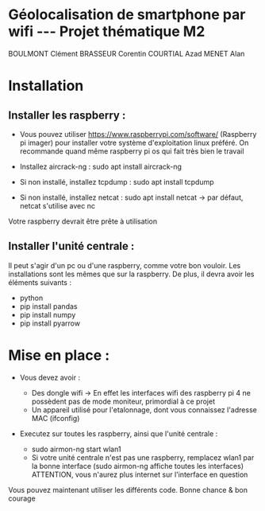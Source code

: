 # Géolocalisation de smartphone par wifi --- Projet thématique M2

BOULMONT Clément
BRASSEUR Corentin
COURTIAL Azad
MENET Alan

# Installation

## Installer les raspberry :

- Vous pouvez utiliser https://www.raspberrypi.com/software/ (Raspberry pi imager) pour installer votre système d'exploitation linux préféré. On recommande quand même raspberry pi os qui fait très bien le travail 

- Installez aircrack-ng : sudo apt install aircrack-ng
- Si non installé, installez tcpdump : sudo apt install tcpdump
- Si non installé, installez netcat : sudo apt install netcat -> par défaut, netcat s'utilise avec nc

Votre raspberry devrait être prête à utilisation

## Installer l'unité centrale : 

Il peut s'agir d'un pc ou d'une raspberry, comme votre bon vouloir. Les installations sont les mêmes que sur la raspberry.
De plus, il devra avoir les éléments suivants :
- python
- pip install pandas
- pip install numpy
- pip install pyarrow

# Mise en place :

- Vous devez avoir :
  - Des dongle wifi -> En effet les interfaces wifi des raspberry pi 4 ne possèdent pas de mode moniteur, primordial à ce projet
  - Un appareil utilisé pour l'etalonnage, dont vous connaissez l'adresse MAC (ifconfig)

- Executez sur toutes les raspberry, ainsi que l'unité centrale : 
  - sudo airmon-ng start wlan1
  - Si votre unité centrale n'est pas une raspberry, remplacez wlan1 par la bonne interface (sudo airmon-ng affiche toutes les interfaces)
ATTENTION, vous n'aurez plus internet sur l'interface en question

Vous pouvez maintenant utiliser les différents code. Bonne chance & bon courage
